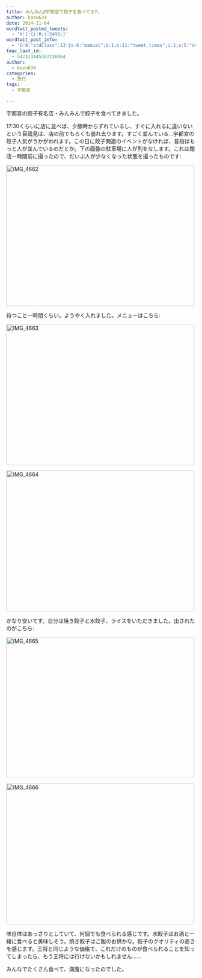 ```yaml
---
title: みんみん@宇都宮で餃子を食べてきた
author: kazu634
date: 2014-11-04
wordtwit_posted_tweets:
  - 'a:1:{i:0;i:5493;}'
wordtwit_post_info:
  - 'O:8:"stdClass":13:{s:6:"manual";b:1;s:11:"tweet_times";i:1;s:5:"delay";s:1:"0";s:7:"enabled";s:1:"1";s:10:"separation";i:60;s:7:"version";s:3:"3.7";s:14:"tweet_template";s:106:"ブログに新しい記事を投稿したよ: みんみん@宇都宮で餃子を食べてきた - [link] ";s:6:"status";i:2;s:6:"result";a:0:{}s:13:"tweet_counter";i:2;s:13:"tweet_log_ids";a:1:{i:0;i:5493;}s:9:"hash_tags";a:0:{}s:8:"accounts";a:1:{i:0;s:7:"kazu634";}}'
tmac_last_id:
  - 542313445367230464
author:
  - kazu634
categories:
  - 旅行
tags:
  - 宇都宮

---
```

宇都宮の餃子有名店・みんみんで餃子を食べてきました。

17:30くらいに店に並べば、夕飯時からずれているし、すぐに入れるに違いないという目論見は、店の前でもろくも崩れ去ります。すごく並んでいる…宇都宮の餃子人気がうかがわれます。この日に餃子関連のイベントがなければ、普段はもっと人が並んでいるのだとか。下の画像の駐車場に人が列をなします。これは閉店一時間前に撮ったので、だいぶ人が少なくなった状態を撮ったものです:

<a href="http://flic.kr/p/pVbAFB" onclick="__gaTracker('send', 'event', 'outbound-article', 'http://flic.kr/p/pVbAFB', '');" title="IMG_4662 by -kazu634-"><img class="aligncenter" src="https://farm4.staticflickr.com/3953/15698047745_037c1ffba3.jpg" alt="IMG_4662" width="500" height="375" /></a>

待つこと一時間くらい。ようやく入れました。メニューはこちら:

<a href="http://flic.kr/p/pCKZwM" onclick="__gaTracker('send', 'event', 'outbound-article', 'http://flic.kr/p/pCKZwM', '');" title="IMG_4663 by -kazu634-"><img class="aligncenter" src="https://farm4.staticflickr.com/3942/15512182869_f76d0050ca.jpg" alt="IMG_4663" width="500" height="375" /></a>

<a href="http://flic.kr/p/pCNvf9" onclick="__gaTracker('send', 'event', 'outbound-article', 'http://flic.kr/p/pCNvf9', '');" title="IMG_4664 by -kazu634-"><img class="aligncenter" src="https://farm4.staticflickr.com/3941/15512673048_92c019df4b.jpg" alt="IMG_4664" width="500" height="375" /></a>

かなり安いです。自分は焼き餃子と水餃子、ライスをいただきました。出されたのがこちら:

<a href="http://flic.kr/p/pT66q5" onclick="__gaTracker('send', 'event', 'outbound-article', 'http://flic.kr/p/pT66q5', '');" title="IMG_4665 by -kazu634-"><img class="aligncenter" src="https://farm8.staticflickr.com/7583/15674340736_4e5a631f93.jpg" alt="IMG_4665" width="500" height="375" /></a>

<a href="http://flic.kr/p/pCNvXb" onclick="__gaTracker('send', 'event', 'outbound-article', 'http://flic.kr/p/pCNvXb', '');" title="IMG_4666 by -kazu634-"><img class="aligncenter" src="https://farm8.staticflickr.com/7490/15512675428_bd88ce98cd.jpg" alt="IMG_4666" width="500" height="375" /></a>

味自体はあっさりとしていて、何個でも食べられる感じです。水餃子はお酒と一緒に食べると美味しそう。焼き餃子はご飯のお供かな。餃子のクオリティの高さを感じます。王将と同じような価格で、これだけのものが食べられることを知ってしまったら、もう王将には行けないかもしれません……

みんなでたくさん食べて、満腹になったのでした。
